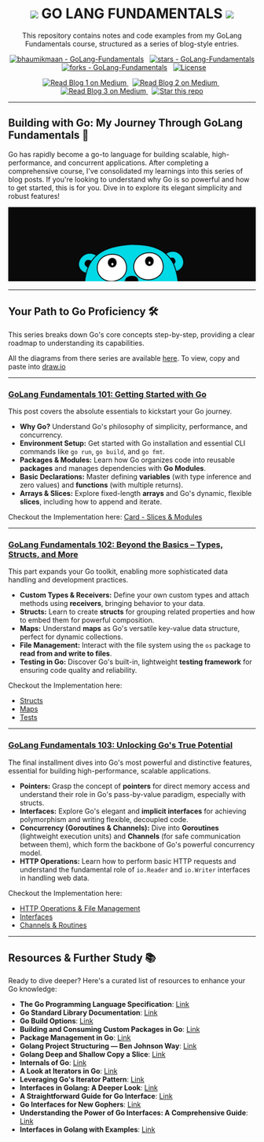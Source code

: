 <h1 align="middle"> <img src="https://skillicons.dev/icons?i=go" width="35"/> GO LANG FUNDAMENTALS <img src="https://skillicons.dev/icons?i=go" width="35" /></h1>

<div align="center">

This repository contains notes and code examples from my GoLang Fundamentals course, structured as a series of blog-style entries.

[![bhaumikmaan - GoLang-Fundamentals](https://img.shields.io/static/v1?label=bhaumikmaan&message=GoLang-Fundamentals&color=00ADD8&logo=github)](https://github.com/bhaumikmaan/Understanding-GoLang "Go to GitHub repo")
&nbsp; [![stars - GoLang-Fundamentals](https://img.shields.io/github/stars/bhaumikmaan/Understanding-GoLang?style=social)](https://github.com/bhaumikmaan/Understanding-GoLang)
&nbsp; [![forks - GoLang-Fundamentals](https://img.shields.io/github/forks/bhaumikmaan/Understanding-GoLang?style=social)](https://github.com/bhaumikmaan/Understanding-GoLang)
&nbsp; [![License](https://img.shields.io/badge/License-Apache--2.0_license-00ADD8)](#license)
<br/>

<a href="https://medium.com/@bhaumikmaan/golang-fundamentals-101-1cc420f7747a" target="_blank">
<img src="https://img.shields.io/badge/Read%20Blog%201%20on-Medium-black?logo=medium&style=for-the-badge" alt="Read Blog 1 on Medium"/>
</a>
&nbsp;
<a href="https://medium.com/@bhaumikmaan/golang-fundamentals-102-beyond-the-basics-7f4161f75daf" target="_blank">
<img src="https://img.shields.io/badge/Read%20Blog%202%20on-Medium-black?logo=medium&style=for-the-badge" alt="Read Blog 2 on Medium"/>
</a>
&nbsp;
<a href="https://medium.com/@bhaumikmaan/golang-advanced-103-deep-dive-into-gos-power-features-2e75788e9e68" target="_blank">
 <img src="https://img.shields.io/badge/Read%20Blog%203%20on-Medium-black?logo=medium&style=for-the-badge" alt="Read Blog 3 on Medium"/>
</a>
&nbsp;
<a href="https://github.com/bhaumikmaan/Understanding-GoLang/stargazers" target="_blank">
 <img src="https://img.shields.io/badge/Star-This%20Repo-yellow?style=for-the-badge&logo=github" alt="Star this repo"/>
</a>
</div>

---

## Building with Go: My Journey Through GoLang Fundamentals 🚀

Go has rapidly become a go-to language for building scalable, high-performance, and concurrent applications. After completing a comprehensive course, I've consolidated my learnings into this series of blog posts. If you're looking to understand why Go is so powerful and how to get started, this is for you. Dive in to explore its elegant simplicity and robust features!
<br>

![img.png](img.png)

---

## Your Path to Go Proficiency 🛠️

This series breaks down Go's core concepts step-by-step, providing a clear roadmap to understanding its capabilities.

All the diagrams from there series are available [here](https://github.com/bhaumikmaan/Understanding-GoLang/tree/main/diagrams). To view, copy and paste into [draw.io](http://drawio.com)


---

### [GoLang Fundamentals 101: Getting Started with Go](https://medium.com/@bhaumikmaan/golang-fundamentals-101-1cc420f7747a)
This post covers the absolute essentials to kickstart your Go journey.
* **Why Go?** Understand Go's philosophy of simplicity, performance, and concurrency.
* **Environment Setup:** Get started with Go installation and essential CLI commands like `go run`, `go build`, and `go fmt`.
* **Packages & Modules:** Learn how Go organizes code into reusable **packages** and manages dependencies with **Go Modules**.
* **Basic Declarations:** Master defining **variables** (with type inference and zero values) and **functions** (with multiple returns).
* **Arrays & Slices:** Explore fixed-length **arrays** and Go's dynamic, flexible **slices**, including how to append and iterate.

Checkout the Implementation here: [Card - Slices & Modules](https://github.com/bhaumikmaan/Understanding-GoLang/tree/main/cards)

---

### [GoLang Fundamentals 102: Beyond the Basics – Types, Structs, and More](https://medium.com/@bhaumikmaan/golang-fundamentals-102-beyond-the-basics-7f4161f75daf)
This part expands your Go toolkit, enabling more sophisticated data handling and development practices.
* **Custom Types & Receivers:** Define your own custom types and attach methods using **receivers**, bringing behavior to your data.
* **Structs:** Learn to create **structs** for grouping related properties and how to embed them for powerful composition.
* **Maps:** Understand **maps** as Go's versatile key-value data structure, perfect for dynamic collections.
* **File Management:** Interact with the file system using the `os` package to **read from and write to files**.
* **Testing in Go:** Discover Go's built-in, lightweight **testing framework** for ensuring code quality and reliability.
  
Checkout the Implementation here: 
* [Structs](https://github.com/bhaumikmaan/Understanding-GoLang/tree/main/structs)
* [Maps](https://github.com/bhaumikmaan/Understanding-GoLang/tree/main/maps)
* [Tests](https://github.com/bhaumikmaan/Understanding-GoLang/blob/main/cards/deck_test.go)


---

### [GoLang Fundamentals 103: Unlocking Go's True Potential](https://medium.com/@bhaumikmaan/golang-advanced-103-deep-dive-into-gos-power-features-2e75788e9e68)
The final installment dives into Go's most powerful and distinctive features, essential for building high-performance, scalable applications.
* **Pointers:** Grasp the concept of **pointers** for direct memory access and understand their role in Go's pass-by-value paradigm, especially with structs.
* **Interfaces:** Explore Go's elegant and **implicit interfaces** for achieving polymorphism and writing flexible, decoupled code.
* **Concurrency (Goroutines & Channels):** Dive into **Goroutines** (lightweight execution units) and **Channels** (for safe communication between them), which form the backbone of Go's powerful concurrency model.
* **HTTP Operations:** Learn how to perform basic HTTP requests and understand the fundamental role of `io.Reader` and `io.Writer` interfaces in handling web data.

Checkout the Implementation here:
* [HTTP Operations & File Management](https://github.com/bhaumikmaan/Understanding-GoLang/tree/main/http)
* [Interfaces](https://github.com/bhaumikmaan/Understanding-GoLang/tree/main/interfaces)
* [Channels & Routines](https://github.com/bhaumikmaan/Understanding-GoLang/tree/main/interfaces)
---

## Resources & Further Study 📚

Ready to dive deeper? Here's a curated list of resources to enhance your Go knowledge:

- **The Go Programming Language Specification**: [Link](https://go.dev/ref/spec)
- **Go Standard Library Documentation**: [Link](https://pkg.go.dev/)
- **Go Build Options**: [Link](https://dev.to/cduggn/go-build-options-570e)
- **Building and Consuming Custom Packages in Go**: [Link](https://medium.com/@ansujain/building-and-consuming-custom-packages-in-go-a-complete-guide-ee6566bf6782)
- **Package Management in Go**: [Link](https://dev.to/cduggn/package-management-in-go-2hjl)
- **Golang Project Structuring — Ben Johnson Way**: [Link](https://medium.com/sellerapp/golang-project-structuring-ben-johnson-way-2a11035f94bc)
- **Golang Deep and Shallow Copy a Slice**: [Link](https://yuminlee2.medium.com/golang-deep-and-shallow-copy-a-slice-7dbcd9eb044a)
- **Internals of Go**: [Link](https://medium.com/breaking-tech/internals-of-go-317e60fae1dc)
- **A Look at Iterators in Go**: [Link](https://medium.com/eureka-engineering/a-look-at-iterators-in-go-f8e86062937c)
- **Leveraging Go's Iterator Pattern**: [Link](https://engineering.teknasyon.com/leveraging-gos-iterator-pattern-30b7d3be783f)
- **Interfaces in Golang: A Deeper Look**: [Link](https://blog.stackademic.com/interfaces-in-golang-a-deeper-look-4a0931481c00)
- **A Straightforward Guide for Go Interface**: [Link](https://dev.to/eyo000000/a-straightforward-guide-for-go-interface-16b2)
- **Go Interfaces for New Gophers**: [Link](https://medium.com/codex/go-interfaces-for-new-gophers-3d608db99d46)
- **Understanding the Power of Go Interfaces: A Comprehensive Guide**: [Link](https://medium.com/@jamal.kaksouri/understanding-the-power-of-go-interfaces-a-comprehensive-guide-835955101b7e)
- **Interfaces in Golang with Examples**: [Link](https://amit-kumar-manjhi.medium.com/interfaces-in-golang-with-examples-ab5c5b7d34b7)